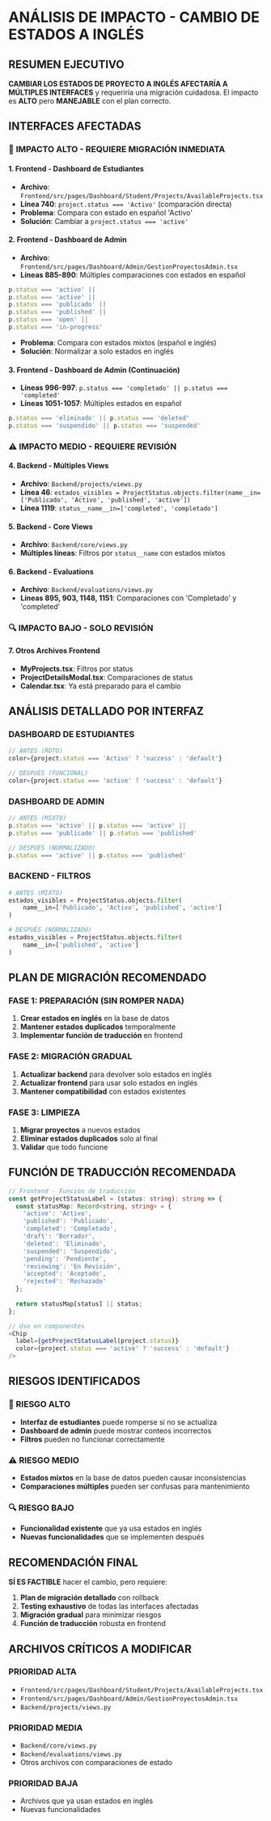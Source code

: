 # ANÁLISIS DE IMPACTO - CAMBIO DE ESTADOS A INGLÉS

## RESUMEN EJECUTIVO

**CAMBIAR LOS ESTADOS DE PROYECTO A INGLÉS AFECTARÍA A MÚLTIPLES INTERFACES** y requeriría una migración cuidadosa. El impacto es **ALTO** pero **MANEJABLE** con el plan correcto.

## INTERFACES AFECTADAS

### 🚨 **IMPACTO ALTO - REQUIERE MIGRACIÓN INMEDIATA**

#### 1. **Frontend - Dashboard de Estudiantes**
- **Archivo**: `Frontend/src/pages/Dashboard/Student/Projects/AvailableProjects.tsx`
- **Línea 740**: `project.status === 'Activo'` (comparación directa)
- **Problema**: Compara con estado en español 'Activo'
- **Solución**: Cambiar a `project.status === 'active'`

#### 2. **Frontend - Dashboard de Admin**
- **Archivo**: `Frontend/src/pages/Dashboard/Admin/GestionProyectosAdmin.tsx`
- **Líneas 885-890**: Múltiples comparaciones con estados en español
```typescript
p.status === 'activo' || 
p.status === 'active' || 
p.status === 'publicado' || 
p.status === 'published' || 
p.status === 'open' || 
p.status === 'in-progress'
```
- **Problema**: Compara con estados mixtos (español e inglés)
- **Solución**: Normalizar a solo estados en inglés

#### 3. **Frontend - Dashboard de Admin (Continuación)**
- **Líneas 996-997**: `p.status === 'completado' || p.status === 'completed'`
- **Líneas 1051-1057**: Múltiples estados en español
```typescript
p.status === 'eliminado' || p.status === 'deleted'
p.status === 'suspendido' || p.status === 'suspended'
```

### ⚠️ **IMPACTO MEDIO - REQUIERE REVISIÓN**

#### 4. **Backend - Múltiples Views**
- **Archivo**: `Backend/projects/views.py`
- **Línea 46**: `estados_visibles = ProjectStatus.objects.filter(name__in=['Publicado', 'Activo', 'published', 'active'])`
- **Línea 1119**: `status__name__in=['completed', 'completado']`

#### 5. **Backend - Core Views**
- **Archivo**: `Backend/core/views.py`
- **Múltiples líneas**: Filtros por `status__name` con estados mixtos

#### 6. **Backend - Evaluations**
- **Archivo**: `Backend/evaluations/views.py`
- **Líneas 895, 903, 1148, 1151**: Comparaciones con 'Completado' y 'completed'

### 🔍 **IMPACTO BAJO - SOLO REVISIÓN**

#### 7. **Otros Archivos Frontend**
- **MyProjects.tsx**: Filtros por status
- **ProjectDetailsModal.tsx**: Comparaciones de status
- **Calendar.tsx**: Ya está preparado para el cambio

## ANÁLISIS DETALLADO POR INTERFAZ

### **DASHBOARD DE ESTUDIANTES**
```typescript
// ANTES (ROTO)
color={project.status === 'Activo' ? 'success' : 'default'}

// DESPUÉS (FUNCIONAL)
color={project.status === 'active' ? 'success' : 'default'}
```

### **DASHBOARD DE ADMIN**
```typescript
// ANTES (MIXTO)
p.status === 'activo' || p.status === 'active' || 
p.status === 'publicado' || p.status === 'published'

// DESPUÉS (NORMALIZADO)
p.status === 'active' || p.status === 'published'
```

### **BACKEND - FILTROS**
```python
# ANTES (MIXTO)
estados_visibles = ProjectStatus.objects.filter(
    name__in=['Publicado', 'Activo', 'published', 'active']
)

# DESPUÉS (NORMALIZADO)
estados_visibles = ProjectStatus.objects.filter(
    name__in=['published', 'active']
)
```

## PLAN DE MIGRACIÓN RECOMENDADO

### **FASE 1: PREPARACIÓN (SIN ROMPER NADA)**
1. **Crear estados en inglés** en la base de datos
2. **Mantener estados duplicados** temporalmente
3. **Implementar función de traducción** en frontend

### **FASE 2: MIGRACIÓN GRADUAL**
1. **Actualizar backend** para devolver solo estados en inglés
2. **Actualizar frontend** para usar solo estados en inglés
3. **Mantener compatibilidad** con estados existentes

### **FASE 3: LIMPIEZA**
1. **Migrar proyectos** a nuevos estados
2. **Eliminar estados duplicados** solo al final
3. **Validar** que todo funcione

## FUNCIÓN DE TRADUCCIÓN RECOMENDADA

```typescript
// Frontend - Función de traducción
const getProjectStatusLabel = (status: string): string => {
  const statusMap: Record<string, string> = {
    'active': 'Activo',
    'published': 'Publicado',
    'completed': 'Completado',
    'draft': 'Borrador',
    'deleted': 'Eliminado',
    'suspended': 'Suspendido',
    'pending': 'Pendiente',
    'reviewing': 'En Revisión',
    'accepted': 'Aceptado',
    'rejected': 'Rechazado'
  };
  
  return statusMap[status] || status;
};

// Uso en componentes
<Chip 
  label={getProjectStatusLabel(project.status)} 
  color={project.status === 'active' ? 'success' : 'default'} 
/>
```

## RIESGOS IDENTIFICADOS

### **🚨 RIESGO ALTO**
- **Interfaz de estudiantes** puede romperse si no se actualiza
- **Dashboard de admin** puede mostrar conteos incorrectos
- **Filtros** pueden no funcionar correctamente

### **⚠️ RIESGO MEDIO**
- **Estados mixtos** en la base de datos pueden causar inconsistencias
- **Comparaciones múltiples** pueden ser confusas para mantenimiento

### **🔍 RIESGO BAJO**
- **Funcionalidad existente** que ya usa estados en inglés
- **Nuevas funcionalidades** que se implementen después

## RECOMENDACIÓN FINAL

**SÍ ES FACTIBLE** hacer el cambio, pero requiere:

1. **Plan de migración detallado** con rollback
2. **Testing exhaustivo** de todas las interfaces afectadas
3. **Migración gradual** para minimizar riesgos
4. **Función de traducción** robusta en frontend

## ARCHIVOS CRÍTICOS A MODIFICAR

### **PRIORIDAD ALTA**
- `Frontend/src/pages/Dashboard/Student/Projects/AvailableProjects.tsx`
- `Frontend/src/pages/Dashboard/Admin/GestionProyectosAdmin.tsx`
- `Backend/projects/views.py`

### **PRIORIDAD MEDIA**
- `Backend/core/views.py`
- `Backend/evaluations/views.py`
- Otros archivos con comparaciones de estado

### **PRIORIDAD BAJA**
- Archivos que ya usan estados en inglés
- Nuevas funcionalidades

